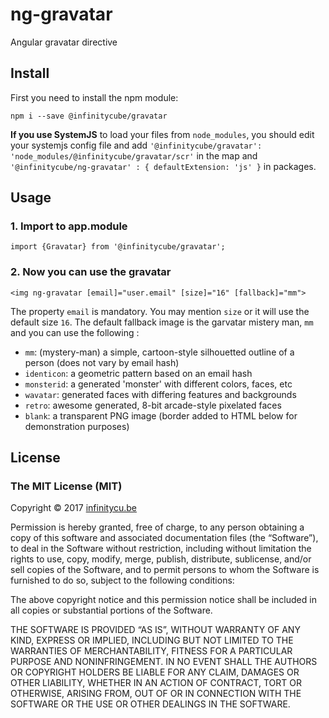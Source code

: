 # **ng-gravatar**

Angular gravatar directive

## **Install**
First you need to install the npm module:

    npm i --save @infinitycube/gravatar

**If you use SystemJS** to load your files from `node_modules`, you should edit your systemjs config file and add `'@infinitycube/gravatar': 'node_modules/@infinitycube/gravatar/scr'` in the map and `'@infinitycube/ng-gravatar' : { defaultExtension: 'js' }` in packages.

## **Usage**
### 1. Import to app.module

    import {Gravatar} from '@infinitycube/gravatar';

### 2. Now you can use the gravatar

    <img ng-gravatar [email]="user.email" [size]="16" [fallback]="mm">
    
The property `email` is mandatory. You may mention `size` or it will use the default size `16`. The default fallback image is the garvatar mistery man, `mm` and you can use the following :

   * `mm`: (mystery-man) a simple, cartoon-style silhouetted outline of a person (does not vary by email hash)
   * `identicon`: a geometric pattern based on an email hash
   * `monsterid`: a generated 'monster' with different colors, faces, etc
   * `wavatar`: generated faces with differing features and backgrounds
   * `retro`: awesome generated, 8-bit arcade-style pixelated faces
   * `blank`: a transparent PNG image (border added to HTML below for demonstration purposes)

## **License**
### The MIT License (MIT)

Copyright © 2017 [infinitycu.be](http://infinitycu.be) 

Permission is hereby granted, free of charge, to any person
obtaining a copy of this software and associated documentation
files (the “Software”), to deal in the Software without
restriction, including without limitation the rights to use,
copy, modify, merge, publish, distribute, sublicense, and/or sell
copies of the Software, and to permit persons to whom the
Software is furnished to do so, subject to the following
conditions:

The above copyright notice and this permission notice shall be
included in all copies or substantial portions of the Software.

THE SOFTWARE IS PROVIDED “AS IS”, WITHOUT WARRANTY OF ANY KIND,
EXPRESS OR IMPLIED, INCLUDING BUT NOT LIMITED TO THE WARRANTIES
OF MERCHANTABILITY, FITNESS FOR A PARTICULAR PURPOSE AND
NONINFRINGEMENT. IN NO EVENT SHALL THE AUTHORS OR COPYRIGHT
HOLDERS BE LIABLE FOR ANY CLAIM, DAMAGES OR OTHER LIABILITY,
WHETHER IN AN ACTION OF CONTRACT, TORT OR OTHERWISE, ARISING
FROM, OUT OF OR IN CONNECTION WITH THE SOFTWARE OR THE USE OR
OTHER DEALINGS IN THE SOFTWARE.